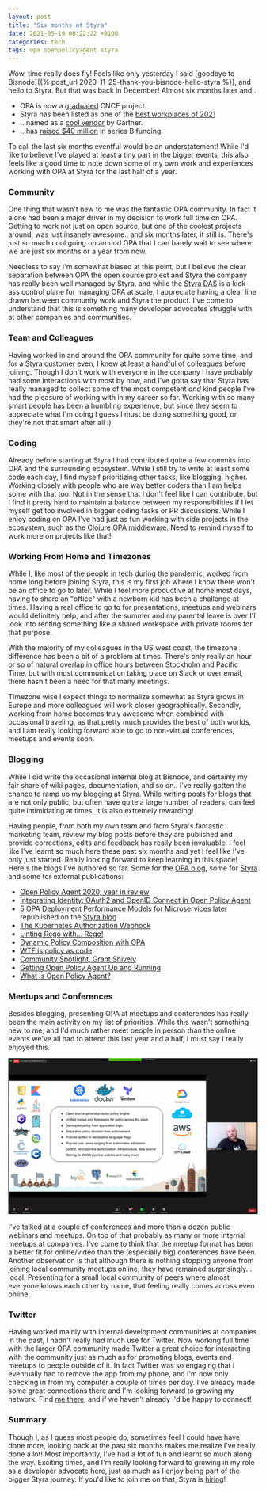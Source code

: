 ```yaml
---
layout: post
title: "Six months at Styra"
date: 2021-05-19 00:22:22 +0100
categories: tech
tags: opa openpolicyagent styra
---
```


Wow, time really does fly! Feels like only yesterday I said [goodbye to Bisnode]({% post_url 2020-11-25-thank-you-bisnode-hello-styra %}), and hello to Styra. But that was back in December! Almost six months later and..

- OPA is now a [graduated](https://www.cncf.io/announcements/2021/02/04/cloud-native-computing-foundation-announces-open-policy-agent-graduation/) CNCF project.
- Styra has been listed as one of the [best workplaces of 2021](https://www.inc.com/best-workplaces/2021)
- ...named as a [cool vendor](https://registration.styra.com/styra-gartner-cool-vendor) by Gartner.
- ...has [raised $40 million](https://techcrunch.com/2021/05/18/styra-the-startup-behind-open-policy-agent-nabs-40m-to-expand-its-cloud-native-authorization-tools/) in series B funding.

To call the last six months eventful would be an understatement! While I'd like to believe I've played at least a tiny part in the bigger events, this also feels like a good time to note down some of my own work and experiences working with OPA at Styra for the last half of a year.

### Community

One thing that wasn't new to me was the fantastic OPA community. In fact it alone had been a major driver in my decision to work full time on OPA. Getting to work not just on open source, but one of the coolest projects around, was just insanely awesome.. and six months later, it still is. There's just so much cool going on around OPA that I can barely wait to see where we are just six months or a year from now.

Needless to say I'm somewhat biased at this point, but I believe the clear separation between OPA the open source project and Styra the company has really been well managed by Styra, and while the [Styra DAS](https://www.styra.com/pricing) is a kick-ass control plane for managing OPA at scale, I appreciate having a clear line drawn between community work and Styra the product. I've come to understand that this is something many developer advocates struggle with at other companies and communities.

### Team and Colleagues

Having worked in and around the OPA community for quite some time, and for a Styra customer even, I knew at least a handful of colleagues before joining. Though I don't work with everyone in the company I have probably had some interactions with most by now, and I've gotta say that Styra has really managed to collect some of the most competent _and_ kind people I've had the pleasure of working with in my career so far. Working with so many smart people has been a humbling experience, but since they seem to appreciate what I'm doing I guess I must be doing something good, or they're not that smart after all :)

### Coding

Already before starting at Styra I had contributed quite a few commits into OPA and the surrounding ecosystem. While I still try to write at least some code each day, I find myself prioritizing other tasks, like blogging, higher. Working closely with people who are way better coders than I am helps some with that too. Not in the sense that I don't feel like I can contribute, but I find it pretty hard to maintain a balance between my responsibilities if I let myself get too involved in bigger coding tasks or PR discussions. While I enjoy coding on OPA I've had just as fun working with side projects in the ecosystem, such as the [Clojure OPA middleware](https://github.com/anderseknert/clj-opa). Need to remind myself to work more on projects like that!

### Working From Home and Timezones

While I, like most of the people in tech during the pandemic, worked from home long before joining Styra, this is my first job where I know there won't be an office to go to later. While I feel more productive at home most days, having to share an "office" with a newborn kid has been a challenge at times. Having a real office to go to for presentations, meetups and webinars would definitely help, and after the summer and my parental leave is over I'll look into renting something like a shared workspace with private rooms for that purpose.

With the majority of my colleagues in the US west coast, the timezone difference has been a bit of a problem at times. There's only really an hour or so of natural overlap in office hours between Stockholm and Pacific Time, but with most communication taking place on Slack or over email, there hasn't been a need for that many meetings.

Timezone wise I expect things to normalize somewhat as Styra grows in Europe and more colleagues will work closer geographically. Secondly, working from home becomes truly awesome when combined with occasional traveling, as that pretty much provides the best of both worlds, and I am really looking forward able to go to non-virtual conferences, meetups and events soon.

### Blogging

While I did write the occasional internal blog at Bisnode, and certainly my fair share of wiki pages, documentation, and so on.. I've really gotten the chance to ramp up my blogging at Styra. While writing posts for blogs that are not only public, but often have quite a large number of readers, can feel quite intimidating at times, it is also extremely rewarding!

Having people, from both my own team and from Styra's fantastic marketing team, review my blog posts before they are published and provide corrections, edits and feedback has really been invaluable. I feel like I've learnt so much here these past six months and yet I feel like I've only just started. Really looking forward to keep learning in this space! Here's the blogs I've authored so far. Some for the [OPA blog](https://blog.openpolicyagent.org/), some for [Styra](https://blog.styra.com/blog) and some for external publications:

- [Open Policy Agent 2020, year in review](https://blog.openpolicyagent.org/open-policy-agent-2020-year-in-review-dc25b60308d7)
- [Integrating Identity: OAuth2 and OpenID Connect in Open Policy Agent](https://blog.styra.com/blog/integrating-identity-oauth2-and-openid-connect-in-open-policy-agent)
- [5 OPA Deployment Performance Models for Microservices](https://thenewstack.io/5-opa-deployment-performance-models-for-microservices/)
later republished on the [Styra blog](https://blog.styra.com/blog/5-opa-deployment-performance-models-for-microservices)
- [The Kubernetes Authorization Webhook](https://blog.styra.com/blog/kubernetes-authorization-webhook)
- [Linting Rego with... Rego!](https://blog.styra.com/blog/linting-rego-with-rego)
- [Dynamic Policy Composition with OPA](https://blog.styra.com/blog/dynamic-policy-composition-for-opa)
- [WTF is policy as code](https://blog.container-solutions.com/what-is-policy-as-code)
- [Community Spotlight, Grant Shively](https://blog.openpolicyagent.org/community-spotlight-grant-shively-12903674c28c)
- [Getting Open Policy Agent Up and Running](https://thenewstack.io/getting-open-policy-agent-up-and-running/)
- [What is Open Policy Agent?](https://blog.styra.com/blog/what-is-open-policy-agent)

### Meetups and Conferences

Besides blogging, presenting OPA at meetups and conferences has really been the main activity on my list of priorities. While this wasn't something new to me, and I'd much rather meet people in person than the online events we've all had to attend this last year and a half, I must say I really enjoyed this.

<img src="/assets/rosenheim.jpg">

I've talked at a couple of conferences and more than a dozen public webinars and meetups. On top of that probably as many or more internal meetups at companies. I've come to think that the meetup format has been a better fit for online/video than the (especially big) conferences have been. Another observation is that although there is nothing stopping anyone from joining local community meetups online, they have remained surprisingly... local. Presenting for a small local community of peers where almost everyone knows each other by name, that feeling really comes across even online.

### Twitter

Having worked mainly with internal development communities at companies in the past, I hadn't really had much use for Twitter. Now working full time with the larger OPA community made Twitter a great choice for interacting with the community just as much as for promoting blogs, events and meetups to people outside of it. In fact Twitter was so engaging that I eventually had to remove the app from my phone, and I'm now only checking in from my computer a couple of times per day. I've already made some great connections there and I'm looking forward to growing my network. Find [me there](https://twitter.com/anderseknert), and if we haven't already I'd be happy to connect!

### Summary

Though I, as I guess most people do, sometimes feel I could have have done more, looking back at the past six months makes me realize I've really done a lot! Most importantly, I've had a lot of fun and learnt so much along the way. Exciting times, and I'm really looking forward to growing in my role as a developer advocate here, just as much as I enjoy being part of the bigger Styra journey. If you'd like to join me on that, Styra is [hiring](https://www.linkedin.com/company/styra/jobs/)!
